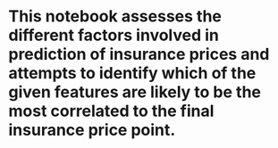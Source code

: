 # This notebook assesses the different factors involved in prediction of insurance prices and attempts to identify which of the given features are likely to be the most correlated to the final insurance price point.
